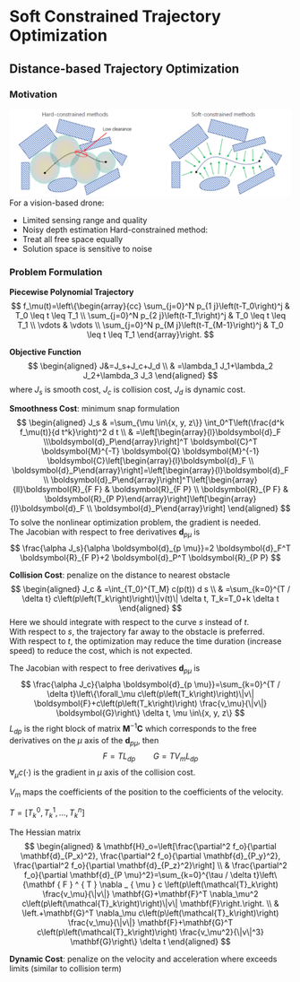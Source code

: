 # Soft Constrained Trajectory Optimization
## Distance-based Trajectory Optimization
### Motivation
![](../Resource/soft_constrained_trajectory_optimization_img_1.png)
For a vision-based drone:
+ Limited sensing range and quality
+ Noisy depth estimation
Hard-constrained method:
+ Treat all free space equally
+ Solution space is sensitive to noise

### Problem Formulation

**Piecewise Polynomial Trajectory**
$$
f_\mu(t)=\left\{\begin{array}{cc}
\sum_{j=0}^N p_{1 j}\left(t-T_0\right)^j & T_0 \leq t \leq T_1 \\
\sum_{j=0}^N p_{2 j}\left(t-T_1\right)^j & T_0 \leq t \leq T_1 \\
\vdots & \vdots \\
\sum_{j=0}^N p_{M j}\left(t-T_{M-1}\right)^j & T_0 \leq t \leq T_1
\end{array}\right.
$$

**Objective Function**
$$
\begin{aligned}
 J&=J_s+J_c+J_d \\
& =\lambda_1 J_1+\lambda_2 J_2+\lambda_3 J_3
\end{aligned}
$$
where $J_s$ is smooth cost, $J_c$ is collision cost, $J_d$ is dynamic cost.

**Smoothness Cost**: minimum snap formulation 
$$
\begin{aligned}
J_s & =\sum_{\mu \in\{x, y, z\}} \int_0^T\left(\frac{d^k f_\mu(t)}{d t^k}\right)^2 d t \\
& =\left[\begin{array}{l}\boldsymbol{d}_F \\\boldsymbol{d}_P\end{array}\right]^T \boldsymbol{C}^T \boldsymbol{M}^{-T} \boldsymbol{Q} \boldsymbol{M}^{-1} \boldsymbol{C}\left[\begin{array}{l}\boldsymbol{d}_F \\
\boldsymbol{d}_P\end{array}\right]=\left[\begin{array}{l}\boldsymbol{d}_F \\
\boldsymbol{d}_P\end{array}\right]^T\left[\begin{array}{ll}\boldsymbol{R}_{F F} & \boldsymbol{R}_{F P} \\
\boldsymbol{R}_{P F} & \boldsymbol{R}_{P P}\end{array}\right]\left[\begin{array}{l}\boldsymbol{d}_F \\
\boldsymbol{d}_P\end{array}\right]
\end{aligned}
$$
To solve the nonlinear optimization problem, the gradient is needed.  
The Jacobian with respect to free derivatives $\boldsymbol{d}_{p\mu}$ is
$$
\frac{\alpha J_s}{\alpha \boldsymbol{d}_{p \mu}}=2 \boldsymbol{d}_F^T \boldsymbol{R}_{F P}+2 \boldsymbol{d}_P^T \boldsymbol{R}_{P P}
$$

**Collision Cost**: penalize on the distance to nearest obstacle 
$$
\begin{aligned}
J_c & =\int_{T_0}^{T_M} c(p(t)) d s \\
& =\sum_{k=0}^{T / \delta t} c\left(p\left(T_k\right)\right)\|v(t)\| \delta t, T_k=T_0+k \delta t
\end{aligned}
$$
Here we should integrate with respect to the curve $s$ instead of $t$.  
With respect to $s$, the trajectory far away to the obstacle is preferred.  
With respect to $t$, the optimization may reduce the time duration (increase speed) to reduce the cost, which is not expected.

The Jacobian with respect to free derivatives $\boldsymbol{d}_{p\mu}$ is
$$
\frac{\alpha J_c}{\alpha \boldsymbol{d}_{p \mu}}=\sum_{k=0}^{T / \delta t}\left\{\forall_\mu c\left(p\left(T_k\right)\right)\|v\| \boldsymbol{F}+c\left(p\left(T_k\right)\right) \frac{v_\mu}{\|v\|} \boldsymbol{G}\right\} \delta t, \mu \in\{x, y, z\}
$$
$L_{dp}$ is the right block of matrix $\boldsymbol{M}^{-1}\boldsymbol{C}$ which corresponds to the free derivatives on the $\mu$ axis of the $\boldsymbol{d}_{p\mu}$, then
$$
F=TL_{dp}\qquad G=TV_{m}L_{dp}
$$
$\forall_\mu c(\cdot)$ is the gradient in $\mu$ axis of the collision cost.

$V_m$ maps the coefficients of the position to the coefficients of the velocity.

$T=[T^0_k,T^1_k,\dots,T^n_k]$

The Hessian matrix
$$
\begin{aligned}
& \mathbf{H}_o=\left[\frac{\partial^2 f_o}{\partial \mathbf{d}_{P_x}^2}, \frac{\partial^2 f_o}{\partial \mathbf{d}_{P_y}^2}, \frac{\partial^2 f_o}{\partial \mathbf{d}_{P_z}^2}\right] \\
& \frac{\partial^2 f_o}{\partial \mathbf{d}_{P \mu}^2}=\sum_{k=0}^{\tau / \delta t}\left\{\mathbf { F } ^ { T } \nabla _ { \mu } c \left(p\left(\mathcal{T}_k\right) \frac{v_\mu}{\|v\|} \mathbf{G}+\mathbf{F}^T \nabla_\mu^2 c\left(p\left(\mathcal{T}_k\right)\right)\|v\| \mathbf{F}\right.\right. \\
& \left.+\mathbf{G}^T \nabla_\mu c\left(p\left(\mathcal{T}_k\right)\right) \frac{v_\mu}{\|v\|} \mathbf{F}+\mathbf{G}^T c\left(p\left(\mathcal{T}_k\right)\right) \frac{v_\mu^2}{\|v\|^3} \mathbf{G}\right\} \delta t
\end{aligned}
$$

**Dynamic Cost**: penalize on the velocity and acceleration where exceeds limits (similar to collision term)